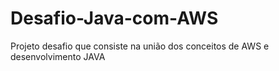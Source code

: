 # Desafio-Java-com-AWS
Projeto desafio que consiste na união dos conceitos de AWS e desenvolvimento JAVA
